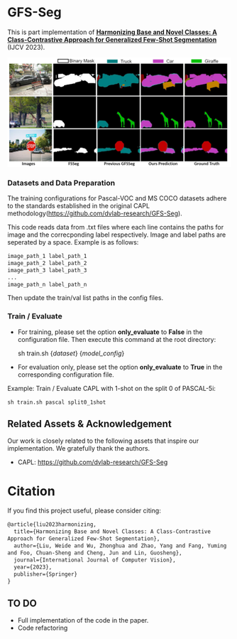 # GFS-Seg
This is part implementation of [**Harmonizing Base and Novel Classes: A Class-Contrastive Approach for Generalized Few-Shot Segmentation**](https://link.springer.com/article/10.1007/s11263-023-01939-y) (IJCV 2023). 

![image](Motivation.png)



### Datasets and Data Preparation
The training configurations for Pascal-VOC and MS COCO datasets adhere to the standards established in the original CAPL methodology(https://github.com/dvlab-research/GFS-Seg).

This code reads data from .txt files where each line contains the paths for image and the correcponding label respectively. Image and label paths are seperated by a space. Example is as follows:

    image_path_1 label_path_1
    image_path_2 label_path_2
    image_path_3 label_path_3
    ...
    image_path_n label_path_n

Then update the train/val list paths in the config files.


### Train / Evaluate
+ For training, please set the option **only_evaluate** to **False** in the configuration file. Then execute this command at the root directory: 

    sh train.sh {*dataset*} {*model_config*}
    
+ For evaluation only, please set the option **only_evaluate** to **True** in the corresponding configuration file. 

    
Example: Train / Evaluate CAPL with 1-shot on the split 0 of PASCAL-5i: 

    sh train.sh pascal split0_1shot   
    

## Related Assets \& Acknowledgement

Our work is closely related to the following assets that inspire our implementation. We gratefully thank the authors. 
+ CAPL: https://github.com/dvlab-research/GFS-Seg

# Citation

If you find this project useful, please consider citing:
```
@article{liu2023harmonizing,
  title={Harmonizing Base and Novel Classes: A Class-Contrastive Approach for Generalized Few-Shot Segmentation},
  author={Liu, Weide and Wu, Zhonghua and Zhao, Yang and Fang, Yuming and Foo, Chuan-Sheng and Cheng, Jun and Lin, Guosheng},
  journal={International Journal of Computer Vision},
  year={2023},
  publisher={Springer}
}
```

## TO DO
* Full implementation of the code in the paper.
* Code refactoring
